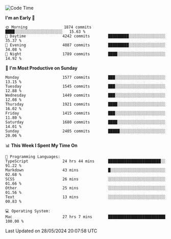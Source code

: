 <!--START_SECTION:waka-->
![Code Time](http://img.shields.io/badge/Code%20Time-4%2C014%20hrs%2045%20mins-blue)

**I'm an Early 🐤** 

```text
🌞 Morning                1874 commits        ████░░░░░░░░░░░░░░░░░░░░░   15.63 % 
🌆 Daytime                4242 commits        █████████░░░░░░░░░░░░░░░░   35.37 % 
🌃 Evening                4087 commits        █████████░░░░░░░░░░░░░░░░   34.08 % 
🌙 Night                  1789 commits        ████░░░░░░░░░░░░░░░░░░░░░   14.92 % 
```
📅 **I'm Most Productive on Sunday** 

```text
Monday                   1577 commits        ███░░░░░░░░░░░░░░░░░░░░░░   13.15 % 
Tuesday                  1545 commits        ███░░░░░░░░░░░░░░░░░░░░░░   12.88 % 
Wednesday                1449 commits        ███░░░░░░░░░░░░░░░░░░░░░░   12.08 % 
Thursday                 1921 commits        ████░░░░░░░░░░░░░░░░░░░░░   16.02 % 
Friday                   1415 commits        ███░░░░░░░░░░░░░░░░░░░░░░   11.80 % 
Saturday                 1680 commits        ████░░░░░░░░░░░░░░░░░░░░░   14.01 % 
Sunday                   2405 commits        █████░░░░░░░░░░░░░░░░░░░░   20.06 % 
```


📊 **This Week I Spent My Time On** 

```text
💬 Programming Languages: 
TypeScript               24 hrs 44 mins      ███████████████████████░░   91.22 % 
Markdown                 43 mins             █░░░░░░░░░░░░░░░░░░░░░░░░   02.68 % 
SCSS                     26 mins             ░░░░░░░░░░░░░░░░░░░░░░░░░   01.66 % 
Other                    25 mins             ░░░░░░░░░░░░░░░░░░░░░░░░░   01.56 % 
Text                     13 mins             ░░░░░░░░░░░░░░░░░░░░░░░░░   00.83 % 

💻 Operating System: 
Mac                      27 hrs 7 mins       █████████████████████████   100.00 % 
```


 Last Updated on 28/05/2024 20:07:58 UTC
<!--END_SECTION:waka-->
